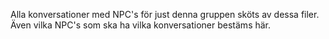 Alla konversationer med NPC's för just denna gruppen sköts av dessa filer.
Även vilka NPC's som ska ha vilka konversationer bestäms här.
